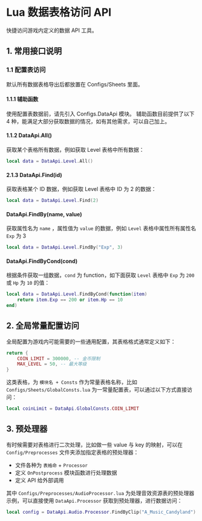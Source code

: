 # Lua 数据表格访问 API

快捷访问游戏内定义的数据 API 工具。


## 1. 常用接口说明

### 1.1 配置表访问

默认所有数据表格导出后都放置在 Configs/Sheets 里面。

#### 1.1.1 辅助函数

使用配置表数据前，请先引⼊ Configs.DataApi 模块。 辅助函数目前提供了以下 4 种，能满足⼤部分获取数据的情况，如有其他需求，可以自⼰加上。

#### 1.1.2 DataApi.All()

获取某个表格所有数据，例如获取 Level 表格中所有数据：

``` lua
local data = DataApi.Level.All()
```

#### 2.1.3 DataApi.Find(id)

获取表格某个 ID 数据，例如获取 Level 表格中 ID 为 2 的数据：

``` lua
local data = DataApi.Level.Find(2)
```

#### DataApi.FindBy(name, value)

获取属性名为 `name` ，属性值为 `value` 的数据，例如 `Level` 表格中属性所有属性名 `Exp` 为 3 

``` lua
local data = DataApi.Level.FindBy("Exp", 3)
```

#### DataApi.FindByCond(cond)

根据条件获取⼀组数据，`cond` 为 function，如下面获取 `Level` 表格中 `Exp` 为 `200` 或 `Hp` 为 `10` 的值：

``` lua
local data = DataApi.Level.FindByCond(function(item) 
    return item.Exp == 200 or item.Hp == 10 
end)
```


## 2. 全局常量配置访问

全局配置为游戏内可能需要的一些通用配置，其表格格式通常定义如下：

``` lua
return {
	COIN_LIMIT = 300000, -- 金币限制
    MAX_LEVEL = 50, -- 最大等级
}
```

这类表格，为 `模块名 + Consts` 作为常量表格名称，比如 `Configs/Sheets/GlobalConsts.lua` 为一常量配置表，可以通过以下方式直接访问：

``` lua
local coinLimit = DataApi.GlobalConsts.COIN_LIMIT
```


## 3. 预处理器

有时候需要对表格进行二次处理，比如做一些 value 与 key 的映射，可以在 `Config/Preprocesses` 文件夹添加指定表格的预处理器：

- 文件各种为 `表格命` + `Processor`
- 定义 `OnPostprocess` 模块函数进行处理数据
- 定义 API 给外部调用

其中 `Configs/Preprocesses/AudioProcessor.lua` 为处理音效资源表的预处理器示例，可以直接使用 `DataApi.Processor` 获取到预处理器，进行数据访问：

``` lua
local config = DataApi.Audio.Processor.FindByClip("A_Music_Candyland")
```